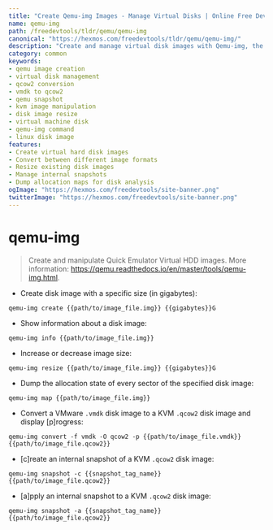 ```yaml
---
title: "Create Qemu-img Images - Manage Virtual Disks | Online Free DevTools by Hexmos"
name: qemu-img
path: /freedevtools/tldr/qemu/qemu-img
canonical: "https://hexmos.com/freedevtools/tldr/qemu/qemu-img/"
description: "Create and manage virtual disk images with Qemu-img, the quick emulator image utility. Convert formats and handle snapshots with ease. Free online tool, no registration required."
category: common
keywords:
- qemu image creation
- virtual disk management
- qcow2 conversion
- vmdk to qcow2
- qemu snapshot
- kvm image manipulation
- disk image resize
- virtual machine disk
- qemu-img command
- linux disk image
features:
- Create virtual hard disk images
- Convert between different image formats
- Resize existing disk images
- Manage internal snapshots
- Dump allocation maps for disk analysis
ogImage: "https://hexmos.com/freedevtools/site-banner.png"
twitterImage: "https://hexmos.com/freedevtools/site-banner.png"
---
```


# qemu-img

> Create and manipulate Quick Emulator Virtual HDD images.
> More information: <https://qemu.readthedocs.io/en/master/tools/qemu-img.html>.

- Create disk image with a specific size (in gigabytes):

`qemu-img create {{path/to/image_file.img}} {{gigabytes}}G`

- Show information about a disk image:

`qemu-img info {{path/to/image_file.img}}`

- Increase or decrease image size:

`qemu-img resize {{path/to/image_file.img}} {{gigabytes}}G`

- Dump the allocation state of every sector of the specified disk image:

`qemu-img map {{path/to/image_file.img}}`

- Convert a VMware `.vmdk` disk image to a KVM `.qcow2` disk image and display [p]rogress:

`qemu-img convert -f vmdk -O qcow2 -p {{path/to/image_file.vmdk}} {{path/to/image_file.qcow2}}`

- [c]reate an internal snapshot of a KVM `.qcow2` disk image:

`qemu-img snapshot -c {{snapshot_tag_name}} {{path/to/image_file.qcow2}}`

- [a]pply an internal snapshot to a KVM `.qcow2` disk image:

`qemu-img snapshot -a {{snapshot_tag_name}} {{path/to/image_file.qcow2}}`
